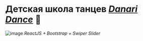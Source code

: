 # Детская школа танцев [_Danari Dance_](https://danari-dance.ru) 🥇

![image](https://github.com/1Alex4949031/DanariDance/assets/91533963/d64c64ef-8ecc-4aff-8ad9-2f60bf605c42)
 _ReactJS + Bootstrap + Swiper Slider_
